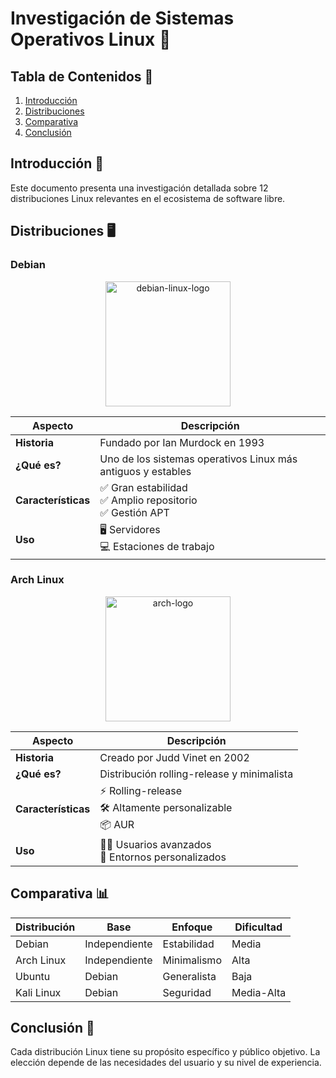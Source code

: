 # Investigación de Sistemas Operativos Linux 🐧

## Tabla de Contenidos 📑
1. [Introducción](#introducción-)
2. [Distribuciones](#distribuciones-)
3. [Comparativa](#comparativa-)
4. [Conclusión](#conclusión-)

## Introducción 📖
Este documento presenta una investigación detallada sobre 12 distribuciones Linux relevantes en el ecosistema de software libre.

## Distribuciones 🖥️

### Debian
<div align="center">
<img width="200" alt="debian-linux-logo" src="https://github.com/user-attachments/assets/e5f2bb35-9d0c-4e54-aa5b-c4a77c886332" />
</div>

| Aspecto | Descripción |
|---------|-------------|
| **Historia** | Fundado por Ian Murdock en 1993 |
| **¿Qué es?** | Uno de los sistemas operativos Linux más antiguos y estables |
| **Características** | ✅ Gran estabilidad <br> ✅ Amplio repositorio <br> ✅ Gestión APT |
| **Uso** | 🖥️ Servidores <br> 💻 Estaciones de trabajo |

### Arch Linux
<div align="center">
<img width="200" alt="arch-logo" src="https://github.com/user-attachments/assets/405b4e34-49fe-4562-8263-152595c9de70" />
</div>

| Aspecto | Descripción |
|---------|-------------|
| **Historia** | Creado por Judd Vinet en 2002 |
| **¿Qué es?** | Distribución rolling-release y minimalista |
| **Características** | ⚡ Rolling-release <br> 🛠️ Altamente personalizable <br> 📦 AUR |
| **Uso** | 👨‍💻 Usuarios avanzados <br> 🎨 Entornos personalizados |

## Comparativa 📊

| Distribución | Base | Enfoque | Dificultad |
|--------------|------|---------|------------|
| Debian | Independiente | Estabilidad | Media |
| Arch Linux | Independiente | Minimalismo | Alta |
| Ubuntu | Debian | Generalista | Baja |
| Kali Linux | Debian | Seguridad | Media-Alta |

## Conclusión 🎯
Cada distribución Linux tiene su propósito específico y público objetivo. La elección depende de las necesidades del usuario y su nivel de experiencia.
